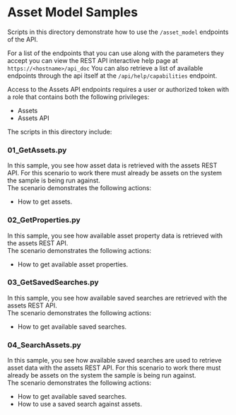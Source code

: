 # Asset Model Samples

Scripts in this directory demonstrate how to use the `/asset_model` endpoints of the API.

For a list of the endpoints that you can use along with the parameters they
accept you can view the REST API interactive help page at
`https://<hostname>/api_doc`
You can also retrieve a list of available
endpoints through the api itself at the `/api/help/capabilities` endpoint.


Access to the Assets API endpoints requires a user or authorized token with a
role that contains both the following privileges:
 - Assets
 - Assets API


The scripts in this directory include:

### 01_GetAssets.py
In this sample, you see how asset data is retrieved with the assets REST API.
For this scenario to work there must already be assets on the system the
sample is being run against.  
The scenario demonstrates the following actions:
- How to get assets.
	
### 02_GetProperties.py
In this sample, you see how available asset property data is retrieved with the assets REST API.  
The scenario demonstrates the following actions:
- How to get available asset properties.	

### 03_GetSavedSearches.py	
In this sample, you see how available saved searches are retrieved with the assets REST API.  
The scenario demonstrates the following actions:
- How to get available saved searches.		
	
### 04_SearchAssets.py
In this sample, you see how available saved searches are used to retrieve asset data with the assets REST API.
For this scenario to work there must already be assets on the system the sample is being run against.  
The scenario demonstrates the following actions:   
- How to get available saved searches.
- How to use a saved search against assets.
